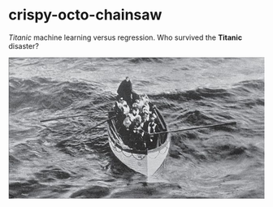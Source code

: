 # crispy-octo-chainsaw

*Titanic* machine learning versus regression. Who survived the **Titanic** disaster? 

![Titanic Photo](/images/640px-Titanic_lifeboat_number_6.jpeg)


